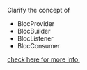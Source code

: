 Clarify the concept of

- BlocProvider
- BlocBuilder
- BlocListener
- BlocConsumer

[check here for more info: ](https://malleable-harpymimus-717.notion.site/Bloc-State-Management-cbc2bc435f6140a99d52a22037da98b9)
